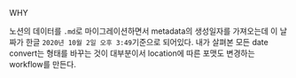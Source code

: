 WHY

노션의 데이터를 `.md`로 마이그레이션하면서 metadata의 생성일자를 가져오는데 이 날짜가 한글 `2020년 10월 2일 오후 3:49`기준으로 되어있다. 내가 살펴본 모든 date convert는 형태를 바꾸는 것이 대부분이서 location에 따른 포맷도 변경하는 workflow를 만든다.
